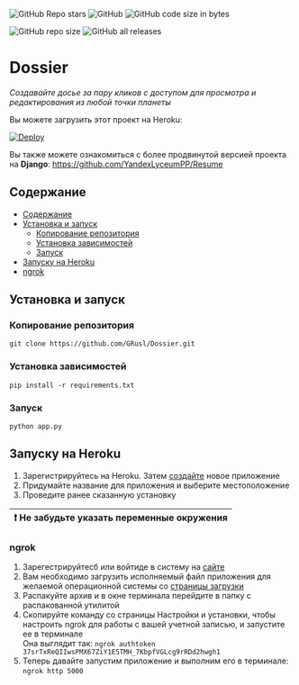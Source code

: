 ![GitHub Repo stars](https://img.shields.io/github/stars/GRusl/Dossier)
![GitHub](https://img.shields.io/github/license/GRusl/Dossier)
![GitHub code size in bytes](https://img.shields.io/github/languages/code-size/GRusl/Dossier)

![GitHub repo size](https://img.shields.io/github/repo-size/GRusl/Dossier)
![GitHub all releases](https://img.shields.io/github/downloads/GRusl/Dossier/total)

# Dossier
_Создавайте досье за пару кликов с доступом для просмотра и редактирования
из любой точки планеты_

Вы можете загрузить этот проект на Heroku:

[![Deploy](https://www.herokucdn.com/deploy/button.png)](https://heroku.com/deploy)

Вы также можете ознакомиться с более продвинутой версией 
проекта на **Django**:
https://github.com/YandexLyceumPP/Resume

## Содержание
* [Содержание](#Содержание)
* [Установка и запуск](#Установка-и-запуск)
  * [Копирование репозитория](#Копирование-репозитория)
  * [Установка зависимостей](#Установка-зависимостей)
  * [Запуск](#Запуск)
* [Запуску на Heroku](#Запуску-на-Heroku)
* [ngrok](#ngrok)

## Установка и запуск 

### Копирование репозитория

```shell
git clone https://github.com/GRusl/Dossier.git
```

### Установка зависимостей

```shell
pip install -r requirements.txt
```

### Запуск

```shell
python app.py
```

## Запуску на Heroku

1. Зарегистрируйтесь на Heroku. Затем [создайте](https://dashboard.heroku.com/apps) 
новое приложение
2. Придумайте название для приложения и выберите местоположение
3. Проведите ранее сказанную установку

| :exclamation:  Не забудьте указать переменные окружения |
|---------------------------------------------------------|

### ngrok

1. Зарегестрируйтесб или войтиде в систему на [сайте](https://ngrok.com)
2. Вам необходимо загрузить исполняемый файл приложения
для желаемой операционной системы со [страницы загрузки](https://ngrok.com/download )
3. Распакуйте архив и в окне терминала перейдите в папку
с распакованной утилитой
4. Скопируйте команду со страницы Настройки и установки, чтобы настроить ngrok
для работы с вашей учетной записью, и запустите ее в терминале
<br>Она выглядит так: `ngrok authtoken 37srTxReQIIwsPMX67ZiY1E5TMH_7KbpfVGLcg9rRDd2hwgh1`
5. Теперь давайте запустим приложение и выполним его в терминале: `ngrok http 5000`
